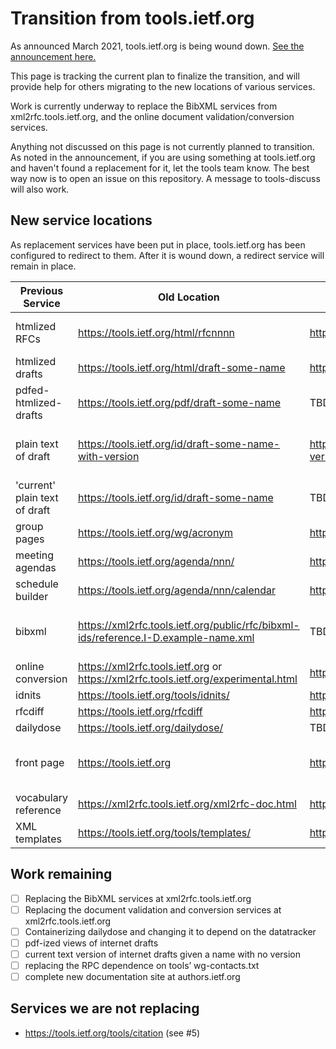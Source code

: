 # Transition from tools.ietf.org

As announced March 2021, tools.ietf.org is being wound down. [See the announcement here.](https://mailarchive.ietf.org/arch/msg/ietf/0n-6EXEmkTp3Uv_vj-5Vnm3o0bo/)

This page is tracking the current plan to finalize the transition, and will provide help for others migrating to the new locations of various services.

Work is currently underway to replace the BibXML services from xml2rfc.tools.ietf.org, and the online document validation/conversion services.

Anything not discussed on this page is not currently planned to transition. As noted in the announcement, if you are using something at tools.ietf.org and haven't found a replacement for it, let the tools team know. The best way now is to open an issue on this repository. A message to tools-discuss will also work.

## New service locations

As replacement services have been put in place, tools.ietf.org has been configured to redirect to them. After it is wound down, a redirect service will remain in place.

| Previous Service | Old Location | New Location | Notes |
| -----------------|--------------|--------------|-------|
| htmlized RFCs | https://tools.ietf.org/html/rfcnnnn | https://www.rfc-editor.org/rfc/rfcnnn.html| Preserves #section-n.n anchors |
| htmlized drafts | https://tools.ietf.org/html/draft-some-name | https://datatracker.ietf.org/doc/html/draft-some-name ||
| pdfed-htmlized-drafts | https://tools.ietf.org/pdf/draft-some-name | TBD ||
| plain text of draft | https://tools.ietf.org/id/draft-some-name-with-version | https://www.ietf.org/archive/id/draft-some-name-with-version | Doesn't handle versionless names|
| 'current' plain text of draft | https://tools.ietf.org/id/draft-some-name | TBD ||
| group pages | https://tools.ietf.org/wg/acronym | https://datatracker.ietf.org/group/acronym ||
| meeting agendas | https://tools.ietf.org/agenda/nnn/ | https://datatracker.ietf.org/meeting/nnn/agenda ||
| schedule builder | https://tools.ietf.org/agenda/nnn/calendar | https://datatracker.ietf.org/meeting/nnn/agenda/personalize ||
| bibxml | https://xml2rfc.tools.ietf.org/public/rfc/bibxml-ids/reference.I-D.example-name.xml | TBD | All of the bibxml datasets will be available|
| online conversion | https://xml2rfc.tools.ietf.org or https://xml2rfc.tools.ietf.org/experimental.html | https://author-tools.ietf.org | Currently in alpha |
| idnits | https://tools.ietf.org/tools/idnits/ | https://www.ietf.org/tools/idnits ||
| rfcdiff | https://tools.ietf.org/rfcdiff | https://www.ietf.org/rfcdiff ||
| dailydose | https://tools.ietf.org/dailydose/ | TBD ||
| front page | https://tools.ietf.org | https://authors.ietf.org | New documentation site for authors |
| vocabulary reference | https://xml2rfc.tools.ietf.org/xml2rfc-doc.html | https://authors.ietf.org ||
| XML templates | https://tools.ietf.org/tools/templates/ | https://authors.ietf.org ||

## Work remaining
- [ ] Replacing the BibXML services at xml2rfc.tools.ietf.org
- [ ] Replacing the document validation and conversion services at xml2rfc.tools.ietf.org
- [ ] Containerizing dailydose and changing it to depend on the datatracker
- [ ] pdf-ized views of internet drafts
- [ ] current text version of internet drafts given a name with no version
- [ ] replacing the RPC dependence on tools’ wg-contacts.txt
- [ ] complete new documentation site at authors.ietf.org

## Services we are not replacing
- https://tools.ietf.org/tools/citation (see #5)
